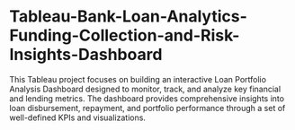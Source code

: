 # Tableau-Bank-Loan-Analytics-Funding-Collection-and-Risk-Insights-Dashboard
This Tableau project focuses on building an interactive Loan Portfolio Analysis Dashboard designed to monitor, track, and analyze key financial and lending metrics. The dashboard provides comprehensive insights into loan disbursement, repayment, and portfolio performance through a set of well-defined KPIs and visualizations.
